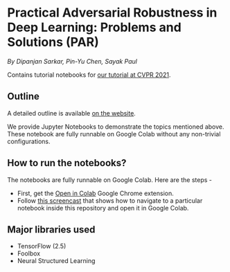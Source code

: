 # Practical Adversarial Robustness in Deep Learning: Problems and Solutions (PAR)

_By Dipanjan Sarkar, Pin-Yu Chen, Sayak Paul_

Contains tutorial notebooks for [our tutorial at CVPR 2021](https://sites.google.com/view/par-2021). 

## Outline 

A detailed outline is available [on the website](https://sites.google.com/view/par-2021#outline). 

We provide Jupyter Notebooks to demonstrate the topics mentioned above. These notebook are fully runnable on Google Colab without any non-trivial configurations.

## How to run the notebooks?

The notebooks are fully runnable on Google Colab. Here are the steps - 
* First, get the [Open in Colab](https://chrome.google.com/webstore/detail/open-in-colab/iogfkhleblhcpcekbiedikdehleodpjo?hl=en) Google Chrome extension. 
* Follow [this screencast](https://www.loom.com/share/602f3d0823ae40e3b6d5a8187d421a37) that shows how to navigate to a particular notebook inside this repository and open it in Google Colab. 

## Major libraries used

* TensorFlow (2.5)
* Foolbox
* Neural Structured Learning
